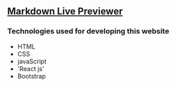 ## [Markdown Live Previewer](https://abmincodecreations.github.io/Markdown-Live-Previewer/)
### Technologies used for developing this website

+ HTML
+ CSS
+ javaScript
+ 'React js'
+ Bootstrap 


